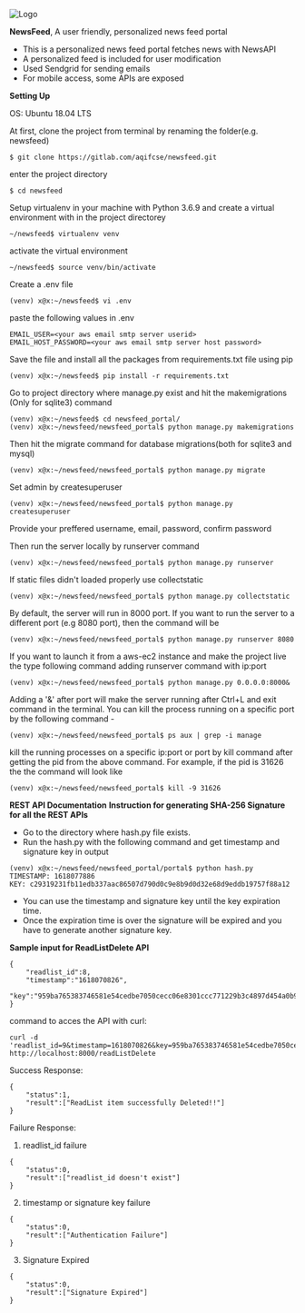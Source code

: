 ![Logo](https://i.ibb.co/C23m7NR/Logo-Makr-2jjctm.png)

**NewsFeed**, A user friendly, personalized news feed portal

- This is a personalized news feed portal fetches news with NewsAPI 
- A personalized feed is included for user modification 
- Used Sendgrid for sending emails 
- For mobile access, some APIs are exposed

**Setting Up**


OS: Ubuntu 18.04 LTS

At first, clone the project from terminal by renaming the folder(e.g. newsfeed) 
```
$ git clone https://gitlab.com/aqifcse/newsfeed.git
```
enter the project directory
```
$ cd newsfeed 
```
Setup virtualenv in your machine with Python 3.6.9 and create a virtual environment with in the project directorey
```
~/newsfeed$ virtualenv venv
```

activate the virtual environment
```
~/newsfeed$ source venv/bin/activate
```
Create a .env file
```
(venv) x@x:~/newsfeed$ vi .env
```
paste the following values in .env
```
EMAIL_USER=<your aws email smtp server userid>
EMAIL_HOST_PASSWORD=<your aws email smtp server host password>
```
Save the file and install all the packages from requirements.txt file using pip
```
(venv) x@x:~/newsfeed$ pip install -r requirements.txt
```
Go to project directory where manage.py exist and hit the makemigrations (Only for sqlite3) command
```
(venv) x@x:~/newsfeed$ cd newsfeed_portal/
(venv) x@x:~/newsfeed/newsfeed_portal$ python manage.py makemigrations
```
Then hit the migrate command for database migrations(both for sqlite3 and mysql)
```
(venv) x@x:~/newsfeed/newsfeed_portal$ python manage.py migrate
```
Set admin by createsuperuser
```
(venv) x@x:~/newsfeed/newsfeed_portal$ python manage.py createsuperuser
```
Provide your preffered username, email, password, confirm password

Then run the server locally by runserver command
```
(venv) x@x:~/newsfeed/newsfeed_portal$ python manage.py runserver
```
If static files didn't loaded properly use collectstatic
```
(venv) x@x:~/newsfeed/newsfeed_portal$ python manage.py collectstatic
```
By default, the server will run in 8000 port. If you want to run the server to a different port (e.g 8080 port), then the command will be 
```
(venv) x@x:~/newsfeed/newsfeed_portal$ python manage.py runserver 8080
```
If you want to launch it from a aws-ec2 instance and make the project live the type following command adding runserver command with ip:port
```
(venv) x@x:~/newsfeed/newsfeed_portal$ python manage.py 0.0.0.0:8000&
```
Adding a '&' after port will make the server running after Ctrl+L and exit command in the terminal.
You can kill the process running on a specific port by the following command -
```
(venv) x@x:~/newsfeed/newsfeed_portal$ ps aux | grep -i manage
```
kill the running processes on a specific ip:port or port by kill command after getting the pid from the above command. For example, if the pid is 31626 the the command will look like
```
(venv) x@x:~/newsfeed/newsfeed_portal$ kill -9 31626
```

**REST API Documentation**
**Instruction for generating SHA-256 Signature for all the REST APIs**
- Go to the directory where hash.py file exists. 
- Run the hash.py with the following command and get timestamp and signature key in output
```
(venv) x@x:~/newsfeed/newsfeed_portal/portal$ python hash.py
TIMESTAMP: 1618077886
KEY: c29319231fb11edb337aac86507d790d0c9e8b9d0d32e68d9eddb19757f88a12
```
- You can use the timestamp and signature key until the key expiration time. 
- Once the expiration time is over the signature will be expired and you have to generate another signature key.


**Sample input for ReadListDelete API**
```
{
    "readlist_id":8,
    "timestamp":"1618070826",
    "key":"959ba765383746581e54cedbe7050cecc06e8301ccc771229b3c4897d454a0b9"
}
```
command to acces the API with curl:
```
curl -d 'readlist_id=9&timestamp=1618070826&key=959ba765383746581e54cedbe7050cecc06e8301ccc771229b3c4897d454a0b9' http://localhost:8000/readListDelete
```
Success Response:
```
{
    "status":1,
    "result":["ReadList item successfully Deleted!!"]
}
```
Failure Response:
1. readlist_id failure
```
{
    "status":0,
    "result":["readlist_id doesn't exist"]
}
```
2. timestamp or signature key failure
```
{
    "status":0,
    "result":["Authentication Failure"]
}
```
3. Signature Expired
```
{
    "status":0,
    "result":["Signature Expired"]
}
```






